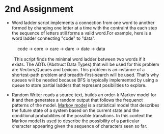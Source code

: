 # 2nd Assignment 

* Word ladder script implements a connection from one word to another formed by changing one letter at a time with the contraint tha each step the sequence of letters still forms a valid word.For example, here is a word ladder connecting "code" to "data".  <br /> <br />
&ensp;&ensp; code → core → care → dare → date → data   <br />            
&ensp;This script finds the minimal word ladder between two words if it exists. The ADTs (Abstruct Data Types) that will be used for this problem are
Vectors,Queues and Lexicon. This problem is an instance of a shortest-path problem and breadth-first-search will be used. That's why
queues will be needed because BFS is typically implemented by using a queue to store partial ladders that represent posibilities to explore.

* Random Writer reads a source text, builds an order-k Markov model for it and then generates a random output that follows the frequenct patterns of the model. [Markov model](https://en.wikipedia.org/wiki/Markov_chain) is a statistical model that describes the future state of a system based on the current state and the conditional probabilities of the possible transitions. In this context the Markov model is used to describe the possibility of a particular character appearing given the sequence of characters seen so far.
